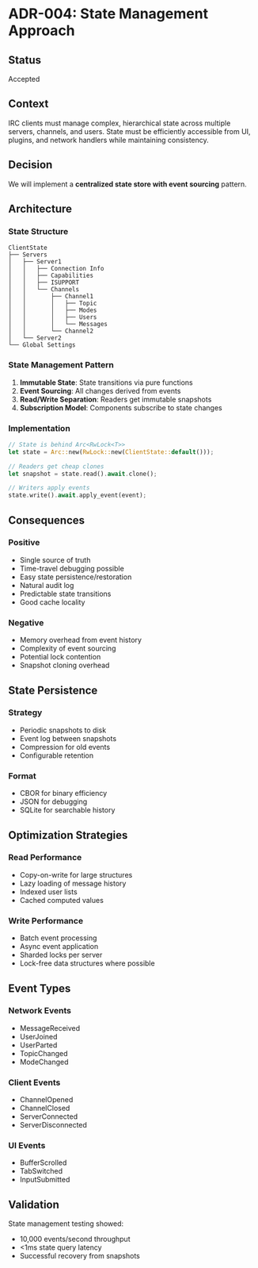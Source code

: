 # ADR-004: State Management Approach

## Status
Accepted

## Context
IRC clients must manage complex, hierarchical state across multiple servers, channels, and users. State must be efficiently accessible from UI, plugins, and network handlers while maintaining consistency.

## Decision
We will implement a **centralized state store with event sourcing** pattern.

## Architecture

### State Structure
```
ClientState
├── Servers
│   ├── Server1
│   │   ├── Connection Info
│   │   ├── Capabilities
│   │   ├── ISUPPORT
│   │   └── Channels
│   │       ├── Channel1
│   │       │   ├── Topic
│   │       │   ├── Modes
│   │       │   ├── Users
│   │       │   └── Messages
│   │       └── Channel2
│   └── Server2
└── Global Settings
```

### State Management Pattern
1. **Immutable State**: State transitions via pure functions
2. **Event Sourcing**: All changes derived from events
3. **Read/Write Separation**: Readers get immutable snapshots
4. **Subscription Model**: Components subscribe to state changes

### Implementation
```rust
// State is behind Arc<RwLock<T>>
let state = Arc::new(RwLock::new(ClientState::default()));

// Readers get cheap clones
let snapshot = state.read().await.clone();

// Writers apply events
state.write().await.apply_event(event);
```

## Consequences

### Positive
- Single source of truth
- Time-travel debugging possible
- Easy state persistence/restoration
- Natural audit log
- Predictable state transitions
- Good cache locality

### Negative
- Memory overhead from event history
- Complexity of event sourcing
- Potential lock contention
- Snapshot cloning overhead

## State Persistence

### Strategy
- Periodic snapshots to disk
- Event log between snapshots
- Compression for old events
- Configurable retention

### Format
- CBOR for binary efficiency
- JSON for debugging
- SQLite for searchable history

## Optimization Strategies

### Read Performance
- Copy-on-write for large structures
- Lazy loading of message history
- Indexed user lists
- Cached computed values

### Write Performance
- Batch event processing
- Async event application
- Sharded locks per server
- Lock-free data structures where possible

## Event Types

### Network Events
- MessageReceived
- UserJoined
- UserParted
- TopicChanged
- ModeChanged

### Client Events
- ChannelOpened
- ChannelClosed
- ServerConnected
- ServerDisconnected

### UI Events
- BufferScrolled
- TabSwitched
- InputSubmitted

## Validation
State management testing showed:
- 10,000 events/second throughput
- <1ms state query latency
- Successful recovery from snapshots